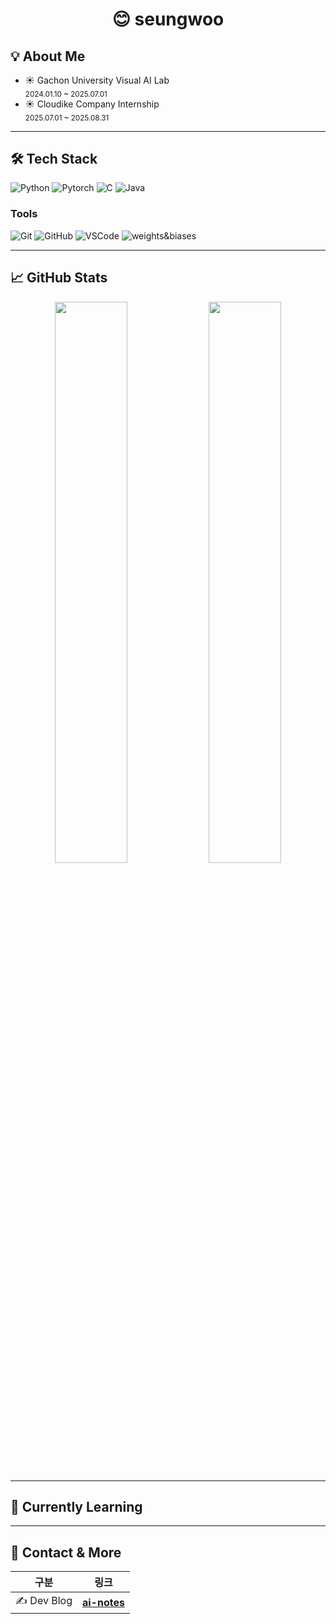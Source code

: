 <div align="center">

# 😊 seungwoo


</div>


## 💡 About Me

- ☀️ Gachon University Visual AI Lab  
  <sub>2024.01.10 ~ 2025.07.01</sub>
- ☀️ Cloudike Company Internship  
  <sub>2025.07.01 ~ 2025.08.31</sub>


---

## 🛠 Tech Stack

![Python](https://img.shields.io/badge/Python-3776AB?style=flat&logo=python&logoColor=white)
![Pytorch](https://img.shields.io/badge/Pytorch-EE4C2C?style=flat&logo=Pytorch&logoColor=white)
![C](https://img.shields.io/badge/C-A8B9CC?style=flat&logo=C&logoColor=white)
![Java](https://img.shields.io/badge/Java-007396?style=flat&logo=java&logoColor=white)

### Tools
![Git](https://img.shields.io/badge/Git-F05032?style=flat&logo=git&logoColor=white)
![GitHub](https://img.shields.io/badge/GitHub-181717?style=flat&logo=github&logoColor=white)
![VSCode](https://img.shields.io/badge/VSCode-007ACC?style=flat&logo=visualstudiocode&logoColor=white)
![weights&biases](https://img.shields.io/badge/weights&biases-FFBE00?style=flat&logo=weights&biases&logoColor=white)

---

## 📈 GitHub Stats

<div align="center">

<img src="https://github-readme-stats.vercel.app/api?username=Jeonseungwoo1&show_icons=true&theme=transparent&hide_border=true&rank_icon=percentile" width="48%"/>
<img src="https://github-readme-stats.vercel.app/api/top-langs/?username=Jeonseungwoo1&layout=compact&theme=transparent&hide_border=true&langs_count=6" width="48%"/>

</div>

---

## 🚀 Currently Learning


---

## 🔗 Contact & More

| 구분 | 링크 |
|------|------|
| ✍️ Dev Blog | [**ai-notes**](https://velog.io/@swoo531) |
